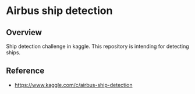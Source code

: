 # Airbus ship detection

## Overview

Ship detection challenge in kaggle.
This repository is intending for detecting ships.


## Reference

- https://www.kaggle.com/c/airbus-ship-detection
